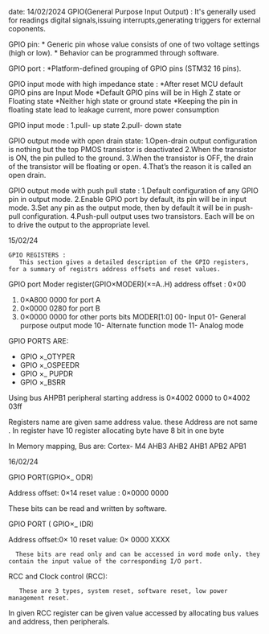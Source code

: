 date: 14/02/2024
GPIO(General Purpose Input Output) :
   It's generally used for readings digital signals,issuing interrupts,generating triggers for external coponents.


GPIO pin:
     * Generic pin whose value consists of one of two voltage settings (high or low).
     * Behavior can be programmed through software.


GPIO port :
     *Platform-defined grouping of GPIO pins (STM32 16 pins).


GPIO input mode with high impedance state :
      *After reset MCU default GPIO pins are Input Mode
      *Default GPIO pins will be in High Z state or Floating state
      *Neither high state or ground state
      *Keeping the pin in floating state lead to leakage current, more power consumption


GPIO input mode :
    1.pull- up state
    2.pull- down state


GPIO output mode with open drain state:
      1.Open-drain output configuration is nothing but the top PMOS transistor is deactivated
      2.When the transistor is ON, the pin pulled to the ground.
      3.When the transistor is OFF, the drain of the transistor will be floating or open.
      4.That’s the reason it is called an open drain.


GPIO output mode with push pull state :
     1.Default configuration of any GPIO pin in output mode.
     2.Enable GPIO port by default, its pin will be in input mode.
     3.Set any pin as the output mode, then by default it will be in push-pull configuration.
     4.Push-pull output uses two transistors. Each will be on to drive the output to the appropriate level.




15/02/24
   
    GPIO REGISTERS :
       This section gives a detailed description of the GPIO registers, for a summary of registrs address offsets and reset values.

GPIO port  Moder register(GPIO×MODER)(×=A..H)
       address offset : 0×00
    
 1) 0×A800 0000 for port A
 2) 0×0000 0280 for port B
 3) 0×0000 0000 for other ports
bits MODER[1:0]
    00- Input
    01- General purpose output mode
    10- Alternate function mode
    11- Analog mode

  GPIO PORTS ARE: 

- GPIO ×_OTYPER
- GPIO ×_OSPEEDR
- GPIO ×_ PUPDR
- GPIO ×_BSRR


Using bus AHPB1 peripheral starting address is 0×4002 0000 to 0×4002 03ff
   
 Registers name are given same address value. 
 these Address are not same .
In register have 10 register
 allocating byte have 8 bit in one byte
 
In Memory mapping,
     Bus are: 
    Cortex- M4 
    AHB3
    AHB2
    AHB1
    APB2
    APB1
    

16/02/24
   
   GPIO PORT(GPIO×_ ODR)
     
   Address offset: 0×14
   reset value : 0×0000 0000


These bits can be read and written by software. 
    
 GPIO PORT ( GPIO×_ IDR)
  
   Address offset:0× 10
   reset value: 0× 0000 XXXX
  
      These bits are read only and can be accessed in word mode only. they contain the input value of the corresponding I/O port. 

RCC and Clock control (RCC): 
  
       These are 3 types, system reset, software reset, low power management reset. 
  
   In given RCC register can be given value accessed by allocating bus values and address, then peripherals.


